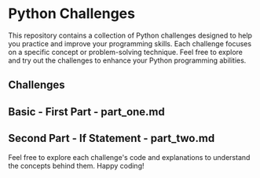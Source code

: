 # Python Challenges 

This repository contains a collection of Python challenges designed to help you practice and improve your programming skills. Each challenge focuses on a specific concept or problem-solving technique. Feel free to explore and try out the challenges to enhance your Python programming abilities.

## Challenges

## Basic - First Part - part_one.md

## Second Part - If Statement - part_two.md

Feel free to explore each challenge's code and explanations to understand the concepts behind them. Happy coding!
